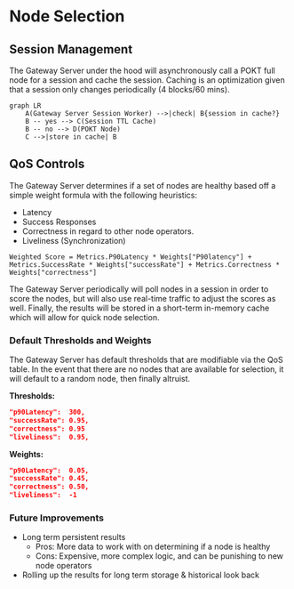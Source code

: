 # Node Selection

## Session Management

The Gateway Server under the hood will asynchronously call a POKT full node for a session and cache the session. Caching is an optimization given that a session only changes periodically (4 blocks/60 mins).



```mermaid
graph LR
    A(Gateway Server Session Worker) -->|check| B{session in cache?}
    B -- yes --> C(Session TTL Cache)
    B -- no --> D(POKT Node)
    C -->|store in cache| B
```

## QoS Controls

The Gateway Server determines if a set of nodes are healthy based off a simple weight formula with the following heuristics:

* Latency
* Success Responses
* Correctness in regard to other node operators.
* Liveliness (Synchronization)

```
Weighted Score = Metrics.P90Latency * Weights["P90latency"] + Metrics.SuccessRate * Weights["successRate"] + Metrics.Correctness * Weights["correctness"]
```

The Gateway Server periodically will poll nodes in a session in order to score the nodes, but will also use real-time traffic to adjust the scores as well. Finally, the results will be stored in a short-term in-memory cache which will allow for quick node selection.

### Default Thresholds and Weights

The Gateway Server has default thresholds that are modifiable via the QoS table. In the event that there are no nodes that are available for selection, it will default to a random node, then finally altruist.

**Thresholds:**

```json
"p90Latency":  300,
"successRate": 0.95,
"correctness": 0.95
"liveliness":  0.95,
```

**Weights:**

```json
"p90Latency":  0.05,
"successRate": 0.45,
"correctness": 0.50,
"liveliness":  -1
```

### Future Improvements

* Long term persistent results
  * Pros: More data to work with on determining if a node is healthy
  * Cons: Expensive, more complex logic, and can be punishing to new node operators
* Rolling up the results for long term storage & historical look back
